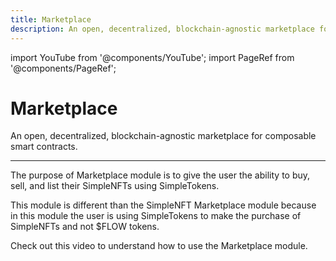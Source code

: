 ```yaml
---
title: Marketplace
description: An open, decentralized, blockchain-agnostic marketplace for composable smart contracts.
---
```


import YouTube from '@components/YouTube';
import PageRef from '@components/PageRef';

# Marketplace

An open, decentralized, blockchain-agnostic marketplace for composable smart contracts.

---

The purpose of Marketplace module is to give the user the ability to buy, sell, and list their SimpleNFTs using SimpleTokens.

This module is different than the SimpleNFT Marketplace module because in this module the user is using SimpleTokens to make the purchase of SimpleNFTs and not $FLOW tokens.

Check out this video to understand how to use the Marketplace module.

<YouTube videoId="O7st6meByK4"/>
